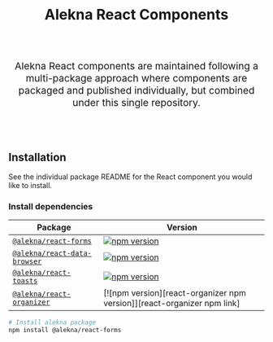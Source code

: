 <br />
<h1 align="center">
  Alekna React Components
</h1>
<br />
<br />
<p align="center" style="font-size: 1.2rem;">
Alekna React components are maintained following a multi-package approach where
components are packaged and published individually, but combined under
this single repository.
</p>
<br />
<br />

## Installation

See the individual package README for the React component you would like
to install.

### Install dependencies

| Package                                                      | Version                                                                       |
| ------------------------------------------------------------ | ----------------------------------------------------------------------------- |
| [`@alekna/react-forms`](packages/alekna-forms)               | [![npm version][react-forms npm version]][react-forms npm link]               |
| [`@alekna/react-data-browser`](packages/alekna-data-browser) | [![npm version][react-data-browser npm version]][react-data-browser npm link] |
| [`@alekna/react-toasts`](packages/alekna-toasts)             | [![npm version][react-toasts npm version]][react-toasts npm link]             |
| [`@alekna/react-organizer`](packages/alekna-organizer)       | [![npm version][react-organizer npm version]][react-organizer npm link]       |

```sh
# Install alekna package
npm install @alekna/react-forms
```

[react-forms npm version]: https://img.shields.io/npm/v/@alekna/react-forms.svg?style=flat-square
[react-forms npm link]: https://www.npmjs.com/package/@alekna/react-forms
[react-data-browser npm version]: https://img.shields.io/npm/v/@alekna/react-data-browser.svg?style=flat-square
[react-data-browser npm link]: https://www.npmjs.com/package/@alekna/react-data-browser
[react-toasts npm version]: https://img.shields.io/npm/v/@alekna/react-toasts.svg?style=flat-square
[react-toasts npm link]: https://www.npmjs.com/package/@alekna/react-toasts

<!-- Packages -->
